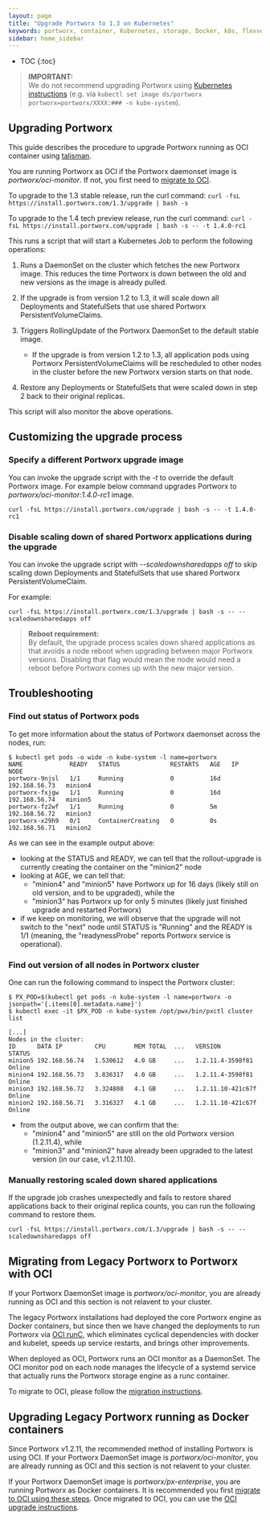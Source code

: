 ```yaml
---
layout: page
title: "Upgrade Portworx to 1.3 on Kubernetes"
keywords: portworx, container, Kubernetes, storage, Docker, k8s, flexvol, pv, persistent disk
sidebar: home_sidebar
---
```


* TOC
{:toc}


>**IMPORTANT:**<br/>We do not recommend upgrading Portworx using [Kubernetes instructions](https://kubernetes.io/docs/tasks/manage-daemon/update-daemon-set/) (e.g. via `kubectl set image ds/portworx portworx=portworx/XXXX:### -n kube-system`).

<a name="oci-upgrade"></a>
## Upgrading Portworx

This guide describes the procedure to upgrade Portworx running as OCI container using [talisman](https://github.com/portworx/talisman).

You are running Portworx as OCI if the Portworx daemonset image is _portworx/oci-monitor_. If not, you first need to [migrate to OCI](/scheduler/kubernetes/upgrade-1.3.html#docker-to-oci).

To upgrade to the 1.3 stable release, run the curl command: `curl -fsL https://install.portworx.com/1.3/upgrade | bash -s`

To upgrade to the 1.4 tech preview release, run the curl command: `curl -fsL https://install.portworx.com/upgrade | bash -s -- -t 1.4.0-rc1`


This runs a script that will start a Kubernetes Job to perform the following operations:

1. Runs a DaemonSet on the cluster which fetches the new Portworx image. This reduces the time Portworx is down between the old and new versions as the image is already pulled.

2. If the upgrade is from version 1.2 to 1.3, it will scale down all Deployments and StatefulSets that use shared Portworx PersistentVolumeClaims.

3. Triggers RollingUpdate of the Portworx DaemonSet to the default stable image.
    * If the upgrade is from version 1.2 to 1.3, all application pods using Portworx PersistentVolumeClaims will be rescheduled to other nodes in the cluster before the new Portworx version starts on that node.

4. Restore any Deployments or StatefulSets that were scaled down in step 2 back to their original replicas.

This script will also monitor the above operations.

## Customizing the upgrade process

### Specify a different Portworx upgrade image

You can invoke the upgrade script with the _-t_ to override the default Portworx image.
For example below command upgrades Portworx to _portworx/oci-monitor:1.4.0-rc1_ image.

```
curl -fsL https://install.portworx.com/upgrade | bash -s -- -t 1.4.0-rc1
```

### Disable scaling down of shared Portworx applications during the upgrade

You can invoke the upgrade script with _--scaledownsharedapps off_ to skip scaling down Deployments and StatefulSets that use shared Portworx PersistentVolumeClaim.

For example:
```
curl -fsL https://install.portworx.com/1.3/upgrade | bash -s -- --scaledownsharedapps off
```
>**Reboot requirement:**<br/>By default, the upgrade process scales down shared applications as that avoids a node reboot when upgrading between major Portworx versions. Disabling that flag would mean the node would need a reboot before Portworx comes up with the new major version.

## Troubleshooting

### Find out status of Portworx pods

To get more information about the status of Portworx daemonset across the nodes, run:

```
$ kubectl get pods -o wide -n kube-system -l name=portworx
NAME             READY   STATUS              RESTARTS   AGE   IP              NODE
portworx-9njsl   1/1     Running             0          16d   192.168.56.73   minion4
portworx-fxjgw   1/1     Running             0          16d   192.168.56.74   minion5
portworx-fz2wf   1/1     Running             0          5m    192.168.56.72   minion3
portworx-x29h9   0/1     ContainerCreating   0          0s    192.168.56.71   minion2
```

As we can see in the example output above:

* looking at the STATUS and READY, we can tell that the rollout-upgrade is currently creating the container on the "minion2" node
* looking at AGE, we can tell that:
   - "minion4" and "minion5" have Portworx up for 16 days (likely still on old version, and to be upgraded), while the
   - "minion3" has Portworx up for only 5 minutes (likely just finished upgrade and restarted Portworx)
* if we keep on monitoring, we will observe that the upgrade will not switch to the "next" node until STATUS is "Running" and the READY is 1/1 (meaning, the "readynessProbe" reports Portworx service is operational).

### Find out version of all nodes in Portworx cluster

One can run the following command to inspect the Portworx cluster:

```
$ PX_POD=$(kubectl get pods -n kube-system -l name=portworx -o jsonpath='{.items[0].metadata.name}')
$ kubectl exec -it $PX_POD -n kube-system /opt/pwx/bin/pxctl cluster list

[...]
Nodes in the cluster:
ID      DATA IP         CPU        MEM TOTAL  ...   VERSION             STATUS
minion5 192.168.56.74   1.530612   4.0 GB     ...   1.2.11.4-3598f81    Online
minion4 192.168.56.73   3.836317   4.0 GB     ...   1.2.11.4-3598f81    Online
minion3 192.168.56.72   3.324808   4.1 GB     ...   1.2.11.10-421c67f   Online
minion2 192.168.56.71   3.316327   4.1 GB     ...   1.2.11.10-421c67f   Online
```
* from the output above, we can confirm that the:
   - "minion4" and "minion5" are still on the old Portworx version (1.2.11.4), while
   - "minion3" and "minion2" have already been upgraded to the latest version (in our case, v1.2.11.10).


### Manually restoring scaled down shared applications

If the upgrade job crashes unexpectedly and fails to restore shared applications back to their original replica counts, you can run the following command to restore them.

```
curl -fsL https://install.portworx.com/1.3/upgrade | bash -s -- --scaledownsharedapps off
```

<a name="docker-to-oci"></a>
## Migrating from Legacy Portworx to Portworx with OCI

If your Portworx DaemonSet image is _portworx/oci-monitor_, you are already running as OCI and this section is not relavent to your cluster.

The legacy Portworx installations had deployed the core Portworx engine as Docker containers, but since then we have changed the deployments to run Portworx via [OCI runC](https://github.com/opencontainers/runc), which eliminates cyclical dependencies with docker and kubelet, speeds up service restarts, and brings other improvements.

When deployed as OCI, Portworx runs an OCI monitor as a DaemonSet. The OCI monitor pod on each node manages the lifecycle of a systemd service that actually runs the Portworx storage engine as a runc container.

To migrate to OCI, please follow the [migration instructions](/scheduler/kubernetes/docker-to-oci.html).

## Upgrading Legacy Portworx running as Docker containers

Since Portworx v1.2.11, the recommended method of installing Portworx is using OCI. If your Portworx DaemonSet image is _portworx/oci-monitor_, you are already running as OCI and this section is not relavent to your cluster.

If your Portworx DaemonSet image is _portworx/px-enterprise_, you are running Portworx as Docker containers. It is recommended you first [migrate to OCI using these steps](/scheduler/kubernetes/upgrade-1.3.html#docker-to-oci). Once migrated to OCI, you can use the [OCI upgrade instructions](/scheduler/kubernetes/upgrade-1.3.html#oci-upgrade).
